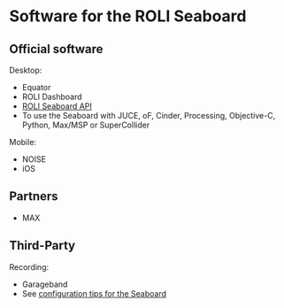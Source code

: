 # Software for the ROLI Seaboard

## Official software

Desktop:
* Equator
* ROLI Dashboard
* [ROLI Seaboard API](https://github.com/WeAreROLI/SeaboardAPI)
 * To use the Seaboard with JUCE, oF, Cinder, Processing, Objective-C, Python, Max/MSP or SuperCollider

Mobile:
* NOISE
 * iOS

## Partners

* MAX

## Third-Party

Recording:
* Garageband
 * See [configuration tips for the Seaboard](resources.md)
